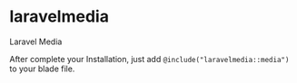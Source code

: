 # laravelmedia
Laravel Media

After complete your Installation,
just add `@include("laravelmedia::media") ` to your blade file.

